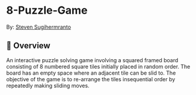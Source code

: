 # 8-Puzzle-Game
By: [Steven Sugihermranto](https://sugsky.github.io/)

## 📜 Overview
An interactive puzzle solving game involving a squared framed board consisting of 8 numbered square tiles initially placed in random order. The board has an empty space where an adjacent tile can be slid to. The objective of the game is to re-arrange the tiles insequential order by repeatedly making sliding moves.

